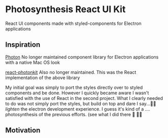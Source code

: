 # Photosynthesis React UI Kit 
React UI components made with styled-components for Electron applications

## Inspiration 

[Photon](http://photonkit.com/) No longer maintained component library for Electron applications with a native Mac OS look

[react-photonkit](https://github.com/react-photonkit/react-photonkit) Also no longer maintained. This was the React implementation of the above library


My initial goal was simply to port the styles directly over to styled components and be done. However I quickly became aware I wasn't satisfied with the use of React in the second project. 
What I clearly needed to do was not simply port the styles, but build on top and dare I say...:woman_shrugging: *lighten* the electron development experience. I guess it's kind of a .... photosynthesis of the previous efforts. (see what I did there :clap: :clap::clap:

## Motivation


